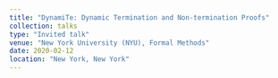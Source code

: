 ```yaml
---
title: "DynamiTe: Dynamic Termination and Non-termination Proofs"
collection: talks
type: "Invited talk"
venue: "New York University (NYU), Formal Methods"
date: 2020-02-12
location: "New York, New York"
---
```

